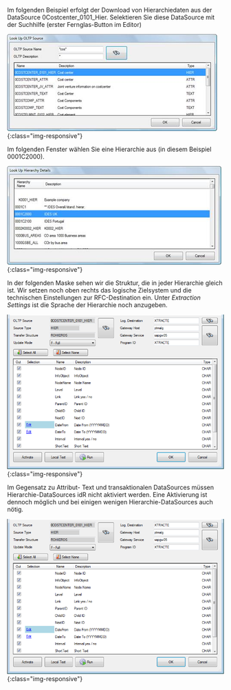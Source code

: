 Im folgenden Beispiel erfolgt der Download von Hierarchiedaten aus der DataSource 0Costcenter_0101_Hier. Selektieren Sie diese DataSource mit der Suchhilfe (erster Fernglas-Button im Editor)

![Look-Up-Deltaq-Oltp-Source](/img/content/Look-Up-Deltaq-Oltp-Source.png){:class="img-responsive"}


Im folgenden Fenster wählen Sie eine Hierarchie aus (in diesem Beispiel 0001C2000).


![Look-Up-Deltaq-Hierarchy-Details](/img/content/Look-Up-Deltaq-Hierarchy-Details.png){:class="img-responsive"}

In der folgenden Maske sehen wir die Struktur, die in jeder Hierarchie gleich ist. Wir setzen noch oben rechts das logische Zielsystem und die technischen Einstellungen zur RFC-Destination ein. Unter *Extraction Settings* ist die Sprache der Hierarchie noch anzugeben.


![Deltaq-Hierarchy-Selected](/img/content/Deltaq-Hierarchy-Selected.png){:class="img-responsive"}


Im Gegensatz zu Attribut- Text und transaktionalen DataSources müssen Hierarchie-DataSources idR nicht aktiviert werden. Eine Aktivierung ist dennoch möglich und bei einigen wenigen Hierarchie-DataSources auch nötig.


![Deltaq-Hierarchy-Selected](/img/content/Deltaq-Hierarchy-Selected.png){:class="img-responsive"}
